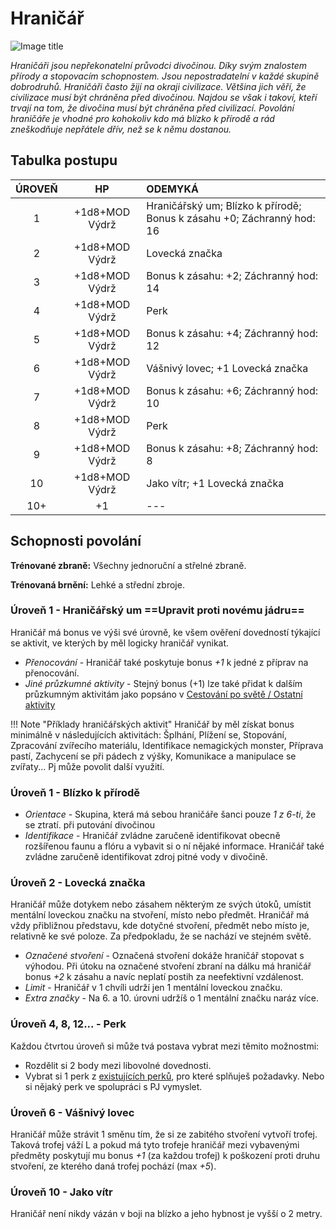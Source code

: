 # Hraničář

![Image title](/assets/NAldir/classes/ranger.webp)

*Hraničáři jsou nepřekonatelní průvodci divočinou. Díky svým znalostem přírody a stopovacím schopnostem. Jsou nepostradatelní v každé skupině dobrodruhů. Hraničáři často žijí na okraji civilizace. Většina jich věří, že civilizace musí být chráněna před divočinou. Najdou se však i takoví, kteří trvají na tom, že divočina musí být chráněna před civilizací. Povolání hraničáře je vhodné pro kohokoliv kdo má blízko k přírodě a rád zneškodňuje nepřátele dřív, než se k němu dostanou.*

## Tabulka postupu

| ÚROVEŇ |       HP       | ODEMYKÁ                                                      |
| :----: | :------------: | :----------------------------------------------------------- |
|   1    | +1d8+MOD Výdrž | Hraničářský um; Blízko k přírodě; Bonus k zásahu +0; Záchranný hod: 16 |
|   2    | +1d8+MOD Výdrž | Lovecká značka                                               |
|   3    | +1d8+MOD Výdrž | Bonus k zásahu: +2; Záchranný hod: 14                        |
|   4    | +1d8+MOD Výdrž | Perk                                                         |
|   5    | +1d8+MOD Výdrž | Bonus k zásahu: +4; Záchranný hod: 12                        |
|   6    | +1d8+MOD Výdrž | Vášnivý lovec; +1 Lovecká značka                             |
|   7    | +1d8+MOD Výdrž | Bonus k zásahu: +6; Záchranný hod: 10                        |
|   8    | +1d8+MOD Výdrž | Perk                                                         |
|   9    | +1d8+MOD Výdrž | Bonus k zásahu: +8; Záchranný hod: 8                         |
|   10   | +1d8+MOD Výdrž | Jako vítr; +1 Lovecká značka                                 |
|  10+   |       +1       | ---                                                          |

## Schopnosti povolání

**Trénované zbraně:** Všechny jednoruční a střelné zbraně. 

**Trénovaná brnění:** Lehké a střední zbroje.

### Úroveň 1 - Hraničářský um ==Upravit proti novému jádru==

Hraničář má bonus ve výši své úrovně, ke všem ověření dovedností týkající se aktivit, ve kterých by měl logicky hraničář vynikat.

- *Přenocování* - Hraničář také poskytuje bonus *+1* k jedné z příprav na přenocování.
- *Jiné průzkumné aktivity* - Stejný bonus (+1) lze také přidat k dalším průzkumným aktivitám jako popsáno v [Cestování po světě / Ostatní aktivity](/rules/#cestovani-po-svete) 

!!! Note "Příklady hraničářských aktivit"
    Hraničář by měl získat bonus minimálně v následujících aktivitách: Šplhání, Plížení se, Stopování, Zpracování zvířecího materiálu, Identifikace nemagických monster, Příprava pastí, Zachycení se při pádech z výšky, Komunikace a manipulace se zvířaty... Pj může povolit další využití.

### Úroveň 1 - Blízko k přírodě

- *Orientace* - Skupina, která má sebou hraničáře šanci pouze *1 z 6-ti*, že se ztratí. při putování divočinou 
- *Identifikace* - Hraničář zvládne zaručeně identifikovat obecně rozšířenou faunu a flóru a vybavit si o ní nějaké informace. Hraničář také zvládne zaručeně identifikovat zdroj pitné vody v divočině.

### Úroveň 2 - Lovecká značka

Hraničář může dotykem nebo zásahem některým ze svých útoků, umístit mentální loveckou značku na stvoření, místo nebo předmět. Hraničář má vždy přibližnou představu, kde dotyčné stvoření, předmět nebo místo je, relativně ke své poloze. Za předpokladu, že se nachází ve stejném světě. 

- *Označené stvoření* - Označená stvoření dokáže hraničář stopovat s výhodou. Při útoku na označené stvoření zbraní na dálku má hraničář bonus *+2* k zásahu a navíc neplatí postih za neefektivní vzdálenost.
- *Limit* - Hraničář v 1 chvíli udrží jen 1 mentální loveckou značku. 
- *Extra značky* - Na 6. a 10. úrovni udržíš o 1 mentální značku naráz více.

### Úroveň 4, 8, 12... - Perk

Každou čtvrtou úroveň si může tvá postava vybrat mezi těmito možnostmi:

- Rozdělit si 2 body mezi libovolné dovednosti.
- Vybrat si 1 perk z [existujících perků](/Nov%C3%BD%20Aldir%20%28Zasazen%C3%AD%29/perks/), pro které splňuješ požadavky. Nebo si nějaký perk ve spolupráci s PJ vymyslet.

### Úroveň 6 - Vášnivý lovec

Hraničář může strávit 1 směnu tím, že si ze zabitého stvoření vytvoří trofej. Taková trofej váží L a pokud má tyto trofeje hraničář mezi vybavenými předměty poskytují mu bonus *+1* (za každou trofej) k poškození proti druhu stvoření, ze kterého daná trofej pochází (max *+5*).

### Úroveň 10 - Jako vítr

Hraničář není nikdy vázán v boji na blízko a jeho hybnost je vyšší o 2 metry.
